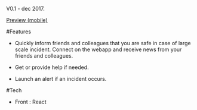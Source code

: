 V0.1 - dec 2017.

<a href="http://carb11.eu/safe/">Preview (mobile)</a>

#Features
 - Quickly inform friends and colleagues that you are safe in case of large scale incident.
Connect on the webapp and receive news from your friends and colleagues.

 - Get or provide help if needed.

 - Launch an alert if an incident occurs.

#Tech
 - Front : React

